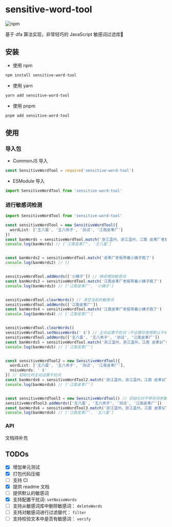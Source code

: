 # sensitive-word-tool

![npm](https://img.shields.io/npm/dm/sensitive-word-tool)

基于 dfa 算法实现，非常轻巧的 JavaScript 敏感词过滤库🚀

## 安装

- 使用 npm

```sh
npm install sensitive-word-tool
```

- 使用 yarn

```sh
yarn add sensitive-word-tool
```

- 使用 pnpm

```sh
pnpm add sensitive-word-tool
```

## 使用

### 导入包

- CommonJS 导入

```js
const SensitiveWordTool = require('sensitive-word-tool')
```

- ESModule 导入

```js
import SensitiveWordTool from 'sensitive-word-tool'
```

### 进行敏感词检测

```ts
import SensitiveWordTool from 'sensitive-word-tool'

const sensitiveWordTool = new SensitiveWordTool({
  wordList: ['王八蛋', '王八羔子', '测试', '江南皮革厂']
})
const banWords = sensitiveWordTool.match('浙江温州，浙江温州，江南 皮革厂老板王$八&蛋，带着小姨子跑了')
console.log(banWords) // ['江南皮革厂', '王八蛋']


const banWords2 = sensitiveWordTool.match('皮革厂老板带着小姨子跑了')
console.log(banWords2) // []


sensitiveWordTool.addWords(['小姨子']) // 继续增加敏感词
const banWords3 = sensitiveWordTool.match('江南皮革厂老板带着小姨子跑了')
console.log(banWords3) // ['江南皮革厂', '小姨子']


sensitiveWordTool.clearWords() // 清空当前的敏感词
sensitiveWordTool.addWords(['江南皮革厂'])
const banWords4 = sensitiveWordTool.match('江南皮革厂老板带着小姨子跑了')
console.log(banWords4) // ['江南皮革厂']


sensitiveWordTool.clearWords()
sensitiveWordTool.setNoiseWords(' $') // 主动设置干扰词（不设置将使用默认干扰词），敏感词检测时会将文本中的干扰词删除再匹配
sensitiveWordTool.addWords(['王八蛋', '王八羔子', '测试', '江南皮革厂'])
const banWords5 = sensitiveWordTool.match('浙江温州，浙江温州，江南 皮革$厂老板王$八&蛋，带着小姨子跑了')
console.log(banWords5) // ['江南皮革厂']


const sensitiveWordTool2 = new SensitiveWordTool({
  wordList: ['王八蛋', '王八羔子', '测试', '江南皮革厂'],
  noiseWords: ' $'
}) // 初始化时主动设置干扰词
const banWords6 = sensitiveWordTool2.match('浙江温州，浙江温州，江南 皮革$厂老板王$八&蛋，带着小姨子跑了')
console.log(banWords6) // ['江南皮革厂']


const sensitiveWordTool3 = new SensitiveWordTool() // 初始化时不带任何参数
sensitiveWordTool3.addWords(['王八蛋', '王八羔子', '测试', '江南皮革厂'])
const banWords6 = sensitiveWordTool3.match('浙江温州，浙江温州，江南 皮革$厂老板王$八&蛋，带着小姨子跑了')
console.log(banWords6) // ['江南皮革厂', '王八蛋']
```

### API

文档待补充

## TODOs

- [x] 增加单元测试
- [X] 打包代码压缩
- [ ] 支持 CI
- [x] 提供 readme 文档
- [ ] 提供默认的敏感词
- [x] 支持配置干扰词: `setNoiseWords`
- [ ] 支持从敏感词库中删除敏感词： `deleteWords`
- [ ] 支持对敏感词进行过滤替代： `filter`
- [ ] 支持校验文本中是否有敏感词： `verify`
